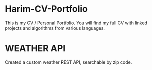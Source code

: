 # Harim-CV-Portfolio
This is my CV / Personal Portfolio. You will find my full CV with linked projects and algorithms from various languages.

# WEATHER API
Created a custom weather REST API, searchable by zip code.
